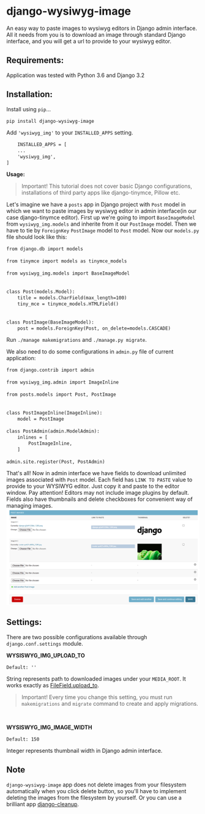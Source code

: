 # django-wysiwyg-image #

An easy way to paste images to wysiwyg editors in Django admin interface. All it needs from you is to download an image through standard Django interface, and you will get a url to provide to your wysiwyg editor.

Requirements:
-------------
Application was tested with Python 3.6 and Django 3.2

Installation:
-------------

Install using ``pip``...

    pip install django-wysiwyg-image

Add ``'wysiwyg_img'`` to your ``INSTALLED_APPS`` setting.

        INSTALLED_APPS = [
        ...
        'wysiwyg_img',
    ]


**Usage:**

>Important! This tutorial does not cover basic Django configurations, installations of third party apps like django-tinymce, Pillow etc.

Let's imagine we have a ``posts`` app in Django project with ``Post`` model in which we want to paste images by wysiwyg editor in admin interface(in our case django-tinymce editor). First up we're going to import ``BaseImageModel`` from ``wysiwyg_img.models`` and inherite from it our ``PostImage`` model. Then we have to tie by ``ForeignKey`` ``PostImage`` model to ``Post`` model. Now our ``models.py`` file should look like this:

```
from django.db import models

from tinymce import models as tinymce_models

from wysiwyg_img.models import BaseImageModel


class Post(models.Model):
    title = models.CharField(max_length=100)
    tiny_mce = tinymce_models.HTMLField()


class PostImage(BaseImageModel):
    post = models.ForeignKey(Post, on_delete=models.CASCADE)
```
Run ``./manage makemigrations`` and ``./manage.py migrate``.

We also need to do some configurations in ``admin.py`` file of current application:

```
from django.contrib import admin

from wysiwyg_img.admin import ImageInline

from posts.models import Post, PostImage


class PostImageInline(ImageInline):
    model = PostImage

class PostAdmin(admin.ModelAdmin):
    inlines = [
        PostImageInline,
    ]

admin.site.register(Post, PostAdmin)

```
That's all! Now in admin interface we have fields to download unlimited images associated with ``Post`` model. Each field has ``LINK TO PASTE`` value to provide to your WYSIWYG editor. Just copy it and paste to the editor window. Pay attention! Editors may not include image plugins by default. Fields also have thumbnails and delete checkboxes for convenient way of managing images.
![](https://raw.githubusercontent.com/YuriyCherniy/django-wysiwyg-image/main/images/admin_interface.png)

Settings:
---------

There are two possible configurations available through ``django.conf.settings`` module.

**WYSISWYG_IMG_UPLOAD_TO**

    Default: ''

String represents path to downloaded images under your ``MEDIA_ROOT``. It works exactly as [FileField.upload_to](https://docs.djangoproject.com/en/3.2/ref/models/fields/#django.db.models.FileField.upload_to).
>Important! Every time you change this setting, you must run ``makemigrations`` and ``migrate`` command to create and apply migrations.

<br/>

**WYSISWYG_IMG_IMAGE_WIDTH**

    Default: 150

Integer represents thumbnail width in Django admin interface.

Note
----

``django-wysiwyg-image`` app does not delete images from your filesystem automatically when you click delete button, so you'll have to implement deleting the images from the filesystem by yourself. Or you can use a brilliant app [django-cleanup](https://github.com/un1t/django-cleanup).